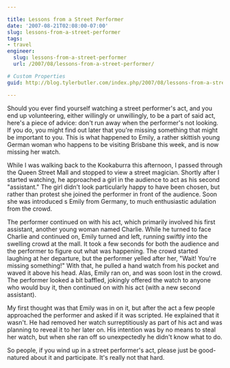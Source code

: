 ```yaml
---

title: Lessons from a Street Performer
date: '2007-08-21T02:08:00-07:00'
slug: lessons-from-a-street-performer
tags:
- travel
engineer:
  slug: lessons-from-a-street-performer
  url: /2007/08/lessons-from-a-street-performer/

# Custom Properties
guid: http://blog.tylerbutler.com/index.php/2007/08/lessons-from-a-street-performer/

---
```


Should you ever find yourself watching a street performer's act, and you end
up volunteering, either willingly or unwillingly, to be a part of said act,
here's a piece of advice: don't run away when the performer's not looking. If
you do, you might find out later that you're missing something that might be
important to you. This is what happened to Emily, a rather skittish young
German woman who happens to be visiting Brisbane this week, and is now missing
her watch.

While I was walking back to the Kookaburra this afternoon, I passed through
the Queen Street Mall and stopped to view a street magician. Shortly after I
started watching, he approached a girl in the audience to act as his second
"assistant." The girl didn't look particularly happy to have been chosen, but
rather than protest she joined the performer in front of the audience. Soon
she was introduced s Emily from Germany, to much enthusiastic adulation from
the crowd.

The performer continued on with his act, which primarily involved his first
assistant, another young woman named Charlie. While he turned to face Charlie
and continued on, Emily turned and left, running swiftly into the swelling
crowd at the mall. It took a few seconds for both the audience and the
performer to figure out what was happening. The crowd started laughing at her
departure, but the performer yelled after her, "Wait! You're missing
something!" With that, he pulled a hand watch from his pocket and waved it
above his head. Alas, Emily ran on, and was soon lost in the crowd. The
performer looked a bit baffled, jokingly offered the watch to anyone who would
buy it, then continued on with his act (with a new second assistant).

My first thought was that Emily was in on it, but after the act a few people
approached the performer and asked if it was scripted. He explained that it
wasn't. He had removed her watch surreptitiously as part of his act and was
planning to reveal it to her later on. His intention was by no means to steal
her watch, but when she ran off so unexpectedly he didn't know what to do.

So people, if you wind up in a street performer's act, please just be
good-natured about it and participate. It's really not that hard.
